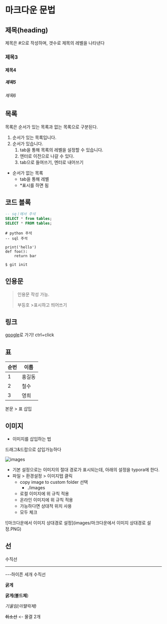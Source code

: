 # 마크다운 문법 

## 제목(heading)

제목은 #으로 작성하며, 갯수로 제목의 레벨을 나타낸다 

### 제목3

#### 제목4

##### 제목5

###### 제목6



## 목록

목록은 순서가 있는 목록과 없는 목록으로 구분된다.

1. 순서가 있는 목록입니다.
2. 순서가 있습니다.
   1. tab을 통해 목록의 레벨을 설정할 수 있습니다.
   2. 엔터로 이전으로 나갈 수 있다.
   3. tab으로 들여쓰기, 엔터로 내어쓰기

* 순서가 없는 목록
  * tab을 통해 레벨
  * *표시를 하면 됨



## 코드 블록

```sql
-- sqㅣ에서 주석
SELECT * from tables;
SELECT * FROM tables;
```

```pyth
# python 주석
-- sql 주석

print('hello')
def foo():
	return bar
```

```bash
$ git init
```



## 인용문

> 인용문 작성 가능.
>
> 부등호 >표시하고 띄어쓰기



## 링크

[google](https://google.com)로 가기! ctrl+click



## 표

| 순번 | 이름   |
| ---- | ------ |
| 1    | 홍길동 |
| 2    | 철수   |
| 3    | 영희   |



본문 > 표 삽입



## 이미지

* 이미지를 삽입하는 법 

드래그&드랍으로 삽입가능하다 

![images](C:\Users\HPE\Desktop\images.png)

* 기본 설정으로는 이미지의 절대 경로가 표시되는데, 아래의 설정을 typora에 한다.
* 파일 > 환경설정 > 이미지탭 클릭
  * copy image to custom folder 선택
    * ./images
  * 로컬 이미지에 위 규칙 적용
  * 온라인 이미지에 위 규칙 적용
  * 가능하다면 상대적 위치 사용
  * 모두 체크

![마크다운에서 이미지 상대경로 설정](images/마크다운에서 이미지 상대경로 설정.PNG)





## 선



수직선 

---

---하이픈 세개  수직선 

**굵게**

**굵게(볼드체**)



*기울임(이탤릭체)*

~~취소선~~ <- 물결 2개 